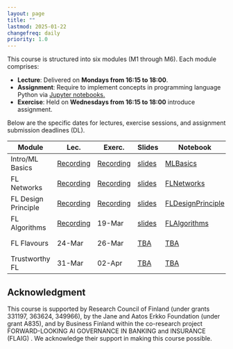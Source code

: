 ```yaml
---
layout: page
title: ""
lastmod: 2025-01-22
changefreq: daily
priority: 1.0
---
```


This course is structured into six modules (M1 through M6). Each module comprises:

- **Lecture**: Delivered on **Mondays from 16:15 to 18:00**.
- **Assignment**: Require to implement concepts in programming language Python via <a href="https://jupyter.org/"> Jupyter notebooks. </a> 
- **Exercise**: Held on **Wednesdays from 16:15 to 18:00** introduce assignment.

Below are the specific dates for lectures, exercise sessions, and assignment submission deadlines (DL).

<table class="custom-table">
  <thead>
    <tr>
      <th>Module</th>
      <th>Lec.</th>
      <th>Exerc.</th>
      <th>Slides</th>
      <th>Notebook</th>
      <th>FLBook</th>
      <th>DL</th>
    </tr>
  </thead>
  <tbody>
    <tr>
      <td>Intro/ML Basics</td>
      <td><a href="https://aalto.cloud.panopto.eu/Panopto/Pages/Viewer.aspx?id=ca801b6e-01fe-4fda-805f-b2a2008a289c"> Recording </a></td>
      <td><a href="https://aalto.cloud.panopto.eu/Panopto/Pages/Viewer.aspx?id=c2dd699a-aff3-4d72-879f-b2a200c5bc80"> Recording </a></td>
      <td><a href="{{ site.baseurl }}/slides/Lec_Introduction.pdf">slides</a></td>
     <td><a href="https://github.com/FederatedLearningAalto/FederatedLearningAalto.github.io/tree/master/assignments">MLBasics</a></td>
      <td><a href="https://github.com/alexjungaalto/FederatedLearning/blob/main/material/FLBook.pdf">Ch. 1,2,4</a></td>
      <td><a href="">17-Mar</a></td>
    </tr>
    <tr>
      <td>FL Networks</td>
      <td><a href="https://aalto.cloud.panopto.eu/Panopto/Pages/Viewer.aspx?id=29884b6d-6540-4ebe-884d-b2a200ed6e9c"> Recording </a></td>
      <td><a href="https://aalto.cloud.panopto.eu/Panopto/Pages/Viewer.aspx?id=df686b78-2526-4c40-9a2a-b2a200f22708"> Recording </a>  </td>
      <td><a href="{{ site.baseurl }}/slides/Lec_FLNetworks.pdf">slides</a></td>
      <td><a href="https://github.com/FederatedLearningAalto/FederatedLearningAalto.github.io/tree/master/assignments">FLNetworks</a></td>
      <td><a href="https://github.com/alexjungaalto/FederatedLearning/blob/main/material/FLBook.pdf">Ch. 3,7</a></td>
      <td><a href="">17-Mar</a></td>
    </tr>
    <tr>
      <td>FL Design Principle</td>
      <td><a href="https://aalto.cloud.panopto.eu/Panopto/Pages/Viewer.aspx?id=5a7927b4-0d86-48d2-81f4-b2a200f42286"> Recording </a></td>
      <td> <a href="https://aalto.cloud.panopto.eu/Panopto/Pages/Viewer.aspx?id=54a14b97-2a17-4e36-a6ea-b2a200fb8645"> Recording </a> </td>
      <td><a href="{{ site.baseurl }}/slides/Lec_FLDesignPrinciple.pdf">slides</a></td>
      <td><a href="https://github.com/FederatedLearningAalto/FederatedLearningAalto.github.io/tree/master/assignments">FLDesignPrinciple</a></td>
      <td><a href="https://github.com/alexjungaalto/FederatedLearning/blob/main/material/FLBook.pdf">Ch. 4</a></td>
      <td><a href="">31-Mar</a></td>
    </tr>
    <tr>
      <td>FL Algorithms</td>
      <td> <a href="https://aalto.cloud.panopto.eu/Panopto/Pages/Viewer.aspx?id=9111b392-f30b-48c9-9de7-b2a301314a48">  Recording </a> </td>
      <td>19-Mar</td>
      <td><a href="{{ site.baseurl }}/slides/Lec_FLAlgorithms.pdf">slides</a></td>
      <td><a href="https://github.com/FederatedLearningAalto/FederatedLearningAalto.github.io/tree/master/assignments">FLAlgorithms</a></td>
      <td><a href="https://github.com/alexjungaalto/FederatedLearning/blob/main/material/FLBook.pdf">Ch. 5</a></td>
      <td><a href="">31-Mar</a></td>
    </tr>
    <tr>
      <td>FL Flavours</td>
       <td>24-Mar</td>
        <td>26-Mar</td>
	<td><a href="https://www.youtube.com/@alexjung111">TBA</a></td>
      <td><a href="https://github.com/FederatedLearningAalto/FederatedLearningAalto.github.io/tree/master/assignments">TBA</a></td>
         <td><a href="https://github.com/alexjungaalto/FederatedLearning/blob/main/material/FLBook.pdf">Ch. 6</a></td>
      <td><a href="">14-Apr</a></td>
    </tr>
    <tr>
    <td>Trustworthy FL</td>
      <td>31-Mar</td>
      <td>02-Apr</td>
	<td><a href="https://www.youtube.com/@alexjung111">TBA</a></td>
      <td><a href="https://github.com/FederatedLearningAalto/FederatedLearningAalto.github.io/tree/master/assignments">TBA</a></td>
      <td><a href="https://github.com/alexjungaalto/FederatedLearning/blob/main/material/FLBook.pdf">Ch. 8,9,10</a></td>
      <td><a href="">14-Apr</a></td>
    </tr>
  </tbody>
</table>

## Acknowledgment

This course is supported by Research Council of Finland (under grants 331197, 363624, 349966), by the Jane and 
Aatos Erkko Foundation (under grant A835), and by Business Finland within the co-research project FORWARD-LOOKING AI GOVERNANCE
IN BANKING and INSURANCE (FLAIG) . We acknowledge their support in making this course possible.